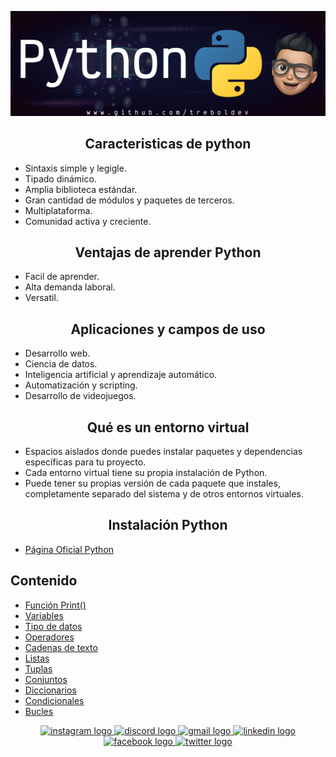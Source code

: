 ![Banner](Python_Github_Banner.png)


<div align="center"><h2>Caracteristicas de python</h2></div>

- Sintaxis simple y legigle.
- Tipado dinámico. 
- Amplia biblioteca estándar.
- Gran cantidad de módulos y paquetes de terceros.
- Multiplataforma.
- Comunidad activa y creciente.


<div align="center"><h2> Ventajas de aprender Python</h2></div>

- Facil de aprender.
- Alta demanda laboral.
- Versatil.

<div align="center"><h2>Aplicaciones y campos de uso</h2></div>

- Desarrollo web.
- Ciencia de datos.
- Inteligencia artificial y aprendizaje automático.
- Automatización y scripting.
- Desarrollo de videojuegos.



<div align="center"><h2>Qué es un entorno virtual</h2></div>


- Espacios aislados donde puedes instalar paquetes y dependencias específicas para tu proyecto.
- Cada entorno virtual tiene su propia instalación de Python.
- Puede tener su propias versión de cada paquete que instales, completamente separado del sistema y de otros entornos virtuales.

<div align="center"><h2>Instalación Python</h2></div>

- [Página Oficial Python](https://www.python.org/downloads/)




## Contenido

  - [Función Print()](./01_print/01_print.md)
  - [Variables](./02_variables/02_variables.md)
  - [Tipo de datos](./03_tipos_de_datos/03_tipos_de_datos.md)
  - [Operadores](./04_operadores/04_operadores.md)
  - [Cadenas de texto](./05_cadena_texto/05_cadena_texto.md)
  - [Listas](./06_listas/06_listas.md)
  - [Tuplas](./07_tuplas/07_tuplas.md)
  - [Conjuntos](./08_conjuntos/08_conjuntos.md)
  - [Diccionarios](./09_diccionarios/09_diccionarios.md)
  - [Condicionales](./10_condicionales/10_condicionales.md)
  - [Bucles](./11_bucle/11_bucle.md)

<div align="center">
  <a href="https://www.instagram.com/treboldev/" target="_blank">
    <img src="https://img.shields.io/static/v1?message=Instagram&logo=instagram&label=&color=E4405F&logoColor=white&labelColor=&style=for-the-badge" height="25" alt="instagram logo"  />
  </a>
  <a href="https://discord.com/trebol_dev" target="_blank">
    <img src="https://img.shields.io/static/v1?message=Discord&logo=discord&label=&color=7289DA&logoColor=white&labelColor=&style=for-the-badge" height="25" alt="discord logo"  />
  </a>
  <a href="<dpvc.chile@gmail.com>" target="_blank">
    <img src="https://img.shields.io/static/v1?message=Gmail&logo=gmail&label=&color=D14836&logoColor=white&labelColor=&style=for-the-badge" height="25" alt="gmail logo"  />
  </a>
  <a href="https://www.linkedin.com/in/david-villegas-cl/" target="_blank">
    <img src="https://img.shields.io/static/v1?message=LinkedIn&logo=linkedin&label=&color=0077B5&logoColor=white&labelColor=&style=for-the-badge" height="25" alt="linkedin logo"  />
  </a>
  <a href="https://www.facebook.com/VJTrebol.CL" target="_blank">
    <img src="https://img.shields.io/static/v1?message=Facebook&logo=facebook&label=&color=1877F2&logoColor=white&labelColor=&style=for-the-badge" height="25" alt="facebook logo"  />
  </a>
  <a href="https://x.com/treboldev" target="_blank">
    <img src="https://img.shields.io/static/v1?message=Twitter&logo=twitter&label=&color=1DA1F2&logoColor=white&labelColor=&style=for-the-badge" height="25" alt="twitter logo"  />
  </a>
</div>